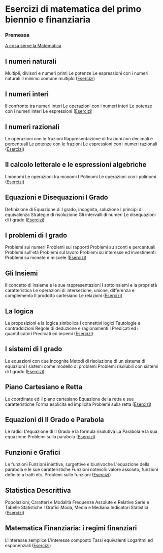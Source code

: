 # Esercizi di matematica del primo biennio e finanziaria

### Premessa
[A cosa serve la Matematica](http://felixblog.github.io/edu/A_cosa_serve_la_Matematica.html) 

## I numeri naturali
Multipli, divisori e numeri primi
Le potenze
Le espressioni con i numeri naturali
Il minimo comune multiplo
([Esercizi](http://felixblog.github.io/edu/Esercizi_Numeri_Naturali.html))

## I numeri interi
Il confronto tra numeri interi
Le operazioni con i numeri interi
Le potenze con i numeri interi 
Le espressioni
([Esercizi](http://felixblog.github.io/edu/Esercizi_Numeri_Interi.html))

## I numeri razionali
Le operazioni con le frazioni
Rappresentazione di frazioni con decimali e percentuali
Le potenze con le frazioni
Le espressioni con i numeri razionali
([Esercizi](http://felixblog.github.io/edu/Esercizi_Numeri_Razionali.html))

## Il calcolo letterale e le espressioni algebriche
I monomi
Le operazioni tra monomi
I Polinomi
Le operazioni con i polinomi
([Esercizi](http://felixblog.github.io/edu/Esercizi_Monomi_Polinomi.html)) 

## Equazioni e Disequazioni I Grado
Definizione di Equazione di I grado, incognita, soluzione
I principi di equivalenza
Strategie di risoluzione
Gli intervalli di numeri
Le disequazioni di I grado
([Esercizi](http://felixblog.github.io/edu/Esercizi_Equazioni_e_Formule.html)) 

## I problemi di I grado
Problemi sui numeri
Problemi sui rapporti
Problemi su sconti e percentuali
Problemi sull'età
Problemi sul lavoro
Problemi su interesse ed investimenti
Problemi su monete e miscele
([Esercizi](http://felixblog.github.io/edu/Problemi_I_grado.html)) 

## Gli Insiemi
Il concetto di insieme e le sue rappresentazioni
I sottoinsiemi e la proprietà caratteristica
Le operazioni di intersezione, unione, differenza e complemento
Il prodotto cartesiano
Le relazioni
([Esercizi](http://felixblog.github.io/edu/Gli_Insiemi.html)) 

## La logica
Le proposizioni e la logica simbolica
I connettivi logici
Tautologie e contraddizioni
Regole di deduzione e ragionamenti
I Predicati ed i quantificatori
Predicati ed insiemi
([Esercizi](http://felixblog.github.io/edu/La_Logica.html)) 

## I sistemi di I grado
Le equazioni con due incognite
Metodi di risoluzione di un sistema di equazioni
I sistemi come modello di problemi
Problemi risolubili con sistemi di I grado
([Esercizi](http://felixblog.github.io/edu/Sistemi_I_Grado.html)) 

## Piano Cartesiano e Retta
Le coordinate ed il piano cartesiano
Equazione della retta e sue caratteristiche
Forma esplicita ed implicita
Problemi sulla retta
([Esercizi](http://felixblog.github.io/edu/Piano_Cartesiano_e_Retta.html)) 

## Equazioni di II Grado e Parabola

Le radici
L'equazione di II Grado e la formula risolutiva
La Parabola e la sua equazione
Problemi sulla parabola
([Esercizi](http://felixblog.github.io/edu/Equazioni_II_Grado_e_Parabola.html)) 

## Funzioni e Grafici
Le funzioni
Funzioni iniettive, surgettive e biunivoche
L'equazione della parabola e le sue caratteristiche
Funzioni notevoli: valore assoluto, funzioni definite a tratti etc.
Problemi sulle funzioni
([Esercizi](http://felixblog.github.io/edu/Funzioni_e_Grafici.html)) 

## Statistica Descrittiva

Popolazioni, Caratteri e Modalità
Frequenze Assolute e Relative
Serie e Tabelle Statistiche
I Grafici
Moda, Media e Mediana
Indicatori Statistici
([Esercizi](http://felixblog.github.io/edu/Statistica_Descrittiva.html)) 

## Matematica Finanziaria: i regimi finanziari

L'interesse semplice
L'interesse composto
Tassi equivalenti
Logaritmi ed esponenziali
([Esercizi](http://felixblog.github.io/edu/Regimi_Finanziari.html))
